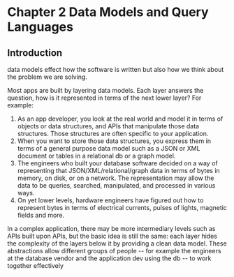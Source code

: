 # Chapter 2 Data Models and Query Languages

## Introduction
data models effect how the software is written but also how we think about the problem we are solving.

Most apps are built by layering data models. Each layer answers the question, how is it represented in terms of the next lower layer? For example:

1. As an app developer, you look at the real world and model it in terms of objects or data structures, and APIs that manipulate those data structures. Those structures are often specific to your application.
2. When you want to store those data structures, you express them in terms of a general purpose data model such as a JSON or XML document or tables in a relational db or a graph model.
3. The engineers who built your database software decided on a way of representing that JSON/XML/relational/graph data in terms of bytes in memory, on disk, or on a network. The representation may allow the data to be queries, searched, manipulated, and processed in various ways.
4. On yet lower levels, hardware engineers have figured out how to represent bytes in terms of electrical currents, pulses of lights, magnetic fields and more.

In a complex application, there may be more intermediary levels such as APIs built upon APIs, but the basic idea is still the same: each layer hides the complexity of the layers below it by providing a clean data model. These abstractions allow different groups of people -- for example the engineers at the database vendor and the application dev using the db -- to work together effectively

## 


##


##


##


##


##


##


##


##


##


##


## 


##


##


##


##


##


##


##


##


##


##


##


##


##


## 


##


##


##


##


##


##


##


##


##


##


##


##


##


## 


##


##


##


##


##


##


##


##


##


##


##


##


##


## 


##


##


##


##


##


##


##


##


##


##


##


##


##


## 


##


##


##


##


##


##


##


##


##


##


##


##


##


